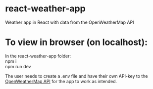 # react-weather-app
Weather app in React with data from the OpenWeatherMap API

# To view in browser (on localhost):
In the react-weather-app folder: <br>
npm i <br>
npm run dev <br>

The user needs to create a .env file and have their own API-key to the [OpenWeatherMap API](https://openweathermap.org/api "WeatherAPI - OpenWeatherMap") for the app to work as intended.
